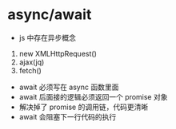 # async/await

- js 中存在异步概念


1. new XMLHttpRequest()
2. ajax(jq)
3. fetch()

- await 必须写在 async 函数里面
- await 后面接的逻辑必须返回一个 promise 对象
- 解决掉了 promise 的调用链，代码更清晰
- await 会阻塞下一行代码的执行 